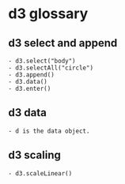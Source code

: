 # d3 glossary

## d3 select and append 
	- d3.select("body")
	- d3.selectAll("circle")
	- d3.append()
	- d3.data()
	- d3.enter()

## d3 data
	- d is the data object.

## d3 scaling
	- d3.scaleLinear()
